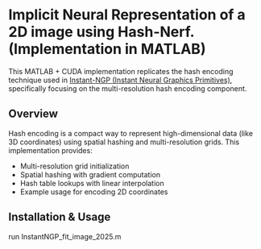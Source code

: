 # Implicit Neural Representation of a 2D image using Hash-Nerf. (Implementation in MATLAB)

This MATLAB + CUDA implementation replicates the hash encoding technique used in [Instant-NGP (Instant Neural Graphics Primitives)](https://nvlabs.github.io/instant-ngp/), specifically focusing on the multi-resolution hash encoding component.

## Overview

Hash encoding is a compact way to represent high-dimensional data (like 3D coordinates) using spatial hashing and multi-resolution grids. This implementation provides:

- Multi-resolution grid initialization
- Spatial hashing with gradient computation
- Hash table lookups with linear interpolation
- Example usage for encoding 2D coordinates

## Installation & Usage
run InstantNGP_fit_image_2025.m
